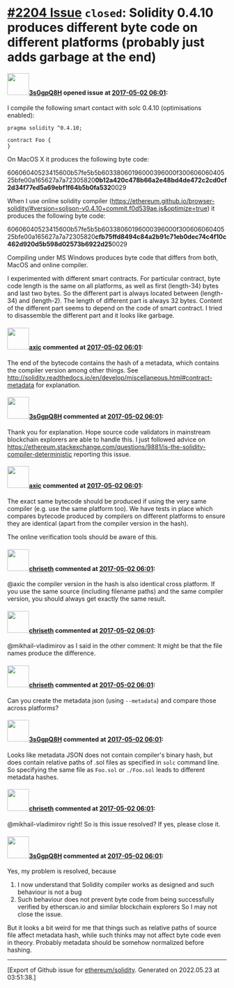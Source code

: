 # [\#2204 Issue](https://github.com/ethereum/solidity/issues/2204) `closed`: Solidity 0.4.10 produces different byte code on different platforms (probably just adds garbage at the end)

#### <img src="https://avatars.githubusercontent.com/u/3917202?u=c8b7a2ae972f85fde88fb4a3dccf8c24dfa75e57&v=4" width="50">[3sGgpQ8H](https://github.com/3sGgpQ8H) opened issue at [2017-05-02 06:01](https://github.com/ethereum/solidity/issues/2204):

I compile the following smart contact with solc 0.4.10 (optimisations enabled):

    pragma solidity ^0.4.10;
    
    contract Foo {
    }

On MacOS X it produces the following byte code:

60606040523415600b57fe5b5b60338060196000396000f30060606040525bfe00a165627a7a72305820**0b12a420c478b66a2e48bd4de472c2cd0cf2d34f77ed5a69ebf1f64b5b0fa532**0029

When I use online solidity compiler (https://ethereum.github.io/browser-solidity/#version=soljson-v0.4.10+commit.f0d539ae.js&optimize=true) it produces the following byte code:

60606040523415600b57fe5b5b60338060196000396000f30060606040525bfe00a165627a7a72305820**cfb75ffd8494c84a2b91c71eb0dec74c4f10c462d920d5b598d02573b6922d25**0029

Compiling under MS Windows produces byte code that differs from both, MacOS and online compiler.

I experimented with different smart contracts.  For particular contract, byte code length is the same on all platforms, as well as first (length-34) bytes and last two bytes.  So the different part is always located between (length-34) and (length-2).  The length of different part is always 32 bytes.  Content of the different part seems to depend on the code of smart contract.  I tried to disassemble the different part and it looks like garbage.

#### <img src="https://avatars.githubusercontent.com/u/20340?v=4" width="50">[axic](https://github.com/axic) commented at [2017-05-02 06:01](https://github.com/ethereum/solidity/issues/2204#issuecomment-298512663):

The end of the bytecode contains the hash of a metadata, which contains the compiler version among other things. See http://solidity.readthedocs.io/en/develop/miscellaneous.html#contract-metadata for explanation.

#### <img src="https://avatars.githubusercontent.com/u/3917202?u=c8b7a2ae972f85fde88fb4a3dccf8c24dfa75e57&v=4" width="50">[3sGgpQ8H](https://github.com/3sGgpQ8H) commented at [2017-05-02 06:01](https://github.com/ethereum/solidity/issues/2204#issuecomment-298527497):

Thank you for explanation.  Hope source code validators in mainstream blockchain explorers are able to handle this.  I just followed advice on https://ethereum.stackexchange.com/questions/9881/is-the-solidity-compiler-deterministic reporting this issue.

#### <img src="https://avatars.githubusercontent.com/u/20340?v=4" width="50">[axic](https://github.com/axic) commented at [2017-05-02 06:01](https://github.com/ethereum/solidity/issues/2204#issuecomment-298546347):

The exact same bytecode should be produced if using the very same compiler (e.g. use the same platform too). We have tests in place which compares bytecode produced by compilers on different platforms to ensure they are identical (apart from the compiler version in the hash).

The online verification tools should be aware of this.

#### <img src="https://avatars.githubusercontent.com/u/9073706?v=4" width="50">[chriseth](https://github.com/chriseth) commented at [2017-05-02 06:01](https://github.com/ethereum/solidity/issues/2204#issuecomment-298577453):

@axic the compiler version in the hash is also identical cross platform. If you use the same source (including filename paths) and the same compiler version, you should always get exactly the same result.

#### <img src="https://avatars.githubusercontent.com/u/9073706?v=4" width="50">[chriseth](https://github.com/chriseth) commented at [2017-05-02 06:01](https://github.com/ethereum/solidity/issues/2204#issuecomment-298577922):

@mikhail-vladimirov as I said in the other comment: It might be that the file names produce the difference.

#### <img src="https://avatars.githubusercontent.com/u/9073706?v=4" width="50">[chriseth](https://github.com/chriseth) commented at [2017-05-02 06:01](https://github.com/ethereum/solidity/issues/2204#issuecomment-298578272):

Can you create the metadata json (using `--metadata`) and compare those across platforms?

#### <img src="https://avatars.githubusercontent.com/u/3917202?u=c8b7a2ae972f85fde88fb4a3dccf8c24dfa75e57&v=4" width="50">[3sGgpQ8H](https://github.com/3sGgpQ8H) commented at [2017-05-02 06:01](https://github.com/ethereum/solidity/issues/2204#issuecomment-298675294):

Looks like metadata JSON does not contain compiler's binary hash, but does contain relative paths of .sol files as specified in `solc` command line.  So specifying the same file as `Foo.sol` or `./Foo.sol` leads to different metadata hashes.

#### <img src="https://avatars.githubusercontent.com/u/9073706?v=4" width="50">[chriseth](https://github.com/chriseth) commented at [2017-05-02 06:01](https://github.com/ethereum/solidity/issues/2204#issuecomment-302436790):

@mikhail-vladimirov right! So is this issue resolved? If yes, please close it.

#### <img src="https://avatars.githubusercontent.com/u/3917202?u=c8b7a2ae972f85fde88fb4a3dccf8c24dfa75e57&v=4" width="50">[3sGgpQ8H](https://github.com/3sGgpQ8H) commented at [2017-05-02 06:01](https://github.com/ethereum/solidity/issues/2204#issuecomment-302509255):

Yes, my problem is resolved, because
1) I now understand that Solidity compiler works as designed and such behaviour is not a bug
2) Such behaviour does not prevent byte code from being successfully verified by etherscan.io and similar blockchain explorers
So I may not close the issue.

But it looks a bit weird for me that things such as relative paths of source file affect metadata hash, while such thinks may not affect byte code even in theory.  Probably metadata should be somehow normalized before hashing.


-------------------------------------------------------------------------------



[Export of Github issue for [ethereum/solidity](https://github.com/ethereum/solidity). Generated on 2022.05.23 at 03:51:38.]
